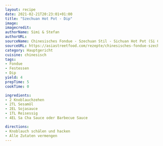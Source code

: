 ```yaml
---
layout: recipe
date: 2021-02-21T20:23:01+01:00
title: "Szechuan Hot Pot - Dip"
image:
imagecredit:
authorName: Simi & Stefan
authorURL:
sourceName: Chinesisches Fondue - Szechuan Stil - Sichuan Hot Pot (Si Chuan Huo Guo)
sourceURL: https://asiastreetfood.com/rezepte/chinesisches-fondue-szechuan-stil-rezept/#
category: Hauptgericht
cuisine: chinesisch
tags:
- Fondue
- Festessen
- Dip
yield: 4
prepTime: 5
cookTime: 0

ingredients:
- 2 Knoblauchzehen
- 2TL Sesamöl
- 2EL Sojasauce
- 1TL Reisessig
- 4EL Sa Cha Sauce oder Barbecue Sauce

directions:
- Knoblauch schälen und hacken
- Alle Zutaten vermengen
---
```

